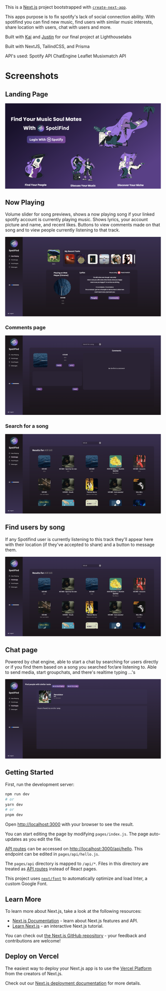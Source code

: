 This is a [Next.js](https://nextjs.org/) project bootstrapped with [`create-next-app`](https://github.com/vercel/next.js/tree/canary/packages/create-next-app).

This apps purpose is to fix spotify's lack of social connection ability. With spotifind you can find new music, find users with similar
music interests, share location with users, chat with users and more.

Built with [Kai](https://github.com/Likai-L) and [Justin](https://github.com/CorgiOnNeptune) for our final project at Lighthouselabs

Built with NextJS, TailindCSS, and Prisma

API's used: Spotify API
            ChatEngine
            Leaflet
            Musixmatch API
            
            
# Screenshots

## Landing Page
![Spotifind landing page](https://github.com/larsyaeger/spotifind/blob/main/public/images/Screenshots/Screenshot%202023-04-06%20at%2008.38.09.png "Landing page")

## Now Playing
Volume slider for song previews, shows a now playing song if your linked spotify account is currently playing music. Shows lyrics, your account picture and name, and recent likes. Buttons to view comments made on that song and to view people currently listening to that track.

![Spotifind now playing page](https://github.com/larsyaeger/spotifind/blob/main/public/images/Screenshots/Screenshot%202023-04-06%20at%2008.39.11.png "Now playing page")

### Comments page
![Spotifind comments page](https://github.com/larsyaeger/spotifind/blob/main/public/images/Screenshots/Screenshot%202023-04-06%20at%2008.40.18.png "Comments page")

### Search for a song
![Spotifind search function](https://github.com/larsyaeger/spotifind/blob/main/public/images/Screenshots/Screenshot%202023-04-06%20at%2008.42.25.png "Search for a song")

## Find users by song
If any Spotifind user is currently listening to this track they'll appear here with their location (if they've accepted to share) and a button to message them.

![Spotifind people function](https://github.com/larsyaeger/spotifind/blob/main/public/images/Screenshots/Screenshot%202023-04-06%20at%2008.42.25.png "Search for a song")

## Chat page
Powered by chat engine, able to start a chat by searching for users directly or if you find them based on a song you searched for/are listening to.
Able to send media, start groupchats, and there's realtime typing ...'s

![Spotifind chat page](https://github.com/larsyaeger/spotifind/blob/main/public/images/Screenshots/Screenshot%202023-04-06%20at%2008.42.33.png "People page")
## Getting Started

First, run the development server:

```bash
npm run dev
# or
yarn dev
# or
pnpm dev
```

Open [http://localhost:3000](http://localhost:3000) with your browser to see the result.

You can start editing the page by modifying `pages/index.js`. The page auto-updates as you edit the file.

[API routes](https://nextjs.org/docs/api-routes/introduction) can be accessed on [http://localhost:3000/api/hello](http://localhost:3000/api/hello). This endpoint can be edited in `pages/api/hello.js`.

The `pages/api` directory is mapped to `/api/*`. Files in this directory are treated as [API routes](https://nextjs.org/docs/api-routes/introduction) instead of React pages.

This project uses [`next/font`](https://nextjs.org/docs/basic-features/font-optimization) to automatically optimize and load Inter, a custom Google Font.

## Learn More

To learn more about Next.js, take a look at the following resources:

- [Next.js Documentation](https://nextjs.org/docs) - learn about Next.js features and API.
- [Learn Next.js](https://nextjs.org/learn) - an interactive Next.js tutorial.

You can check out [the Next.js GitHub repository](https://github.com/vercel/next.js/) - your feedback and contributions are welcome!

## Deploy on Vercel

The easiest way to deploy your Next.js app is to use the [Vercel Platform](https://vercel.com/new?utm_medium=default-template&filter=next.js&utm_source=create-next-app&utm_campaign=create-next-app-readme) from the creators of Next.js.

Check out our [Next.js deployment documentation](https://nextjs.org/docs/deployment) for more details.
